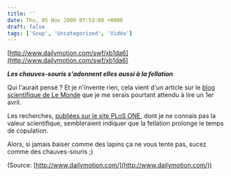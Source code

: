 ```yaml
---
title: ''
date: Thu, 05 Nov 2009 07:53:08 +0000
draft: false
tags: ['Soup', 'Uncategorized', 'Vidéo']
---
```


[http://www.dailymotion.com/swf/xb1da6](http://www.dailymotion.com/swf/xb1da6)

**_Les chauves-souris s'adonnent elles aussi à la fellation_**

Qui l'aurait pensé ? Et je n'invente rien, cela vient d'un article sur le [blog scientifique de Le Monde](http://sciences.blog.lemonde.fr/2009/11/04/la-vie-sexuelle-agitee-des-chauves-souris/) que je me serais pourtant attendu à lire un 1er avril.

Les recherches, [publiées sur le site PLoS ONE](http://www.plosone.org/article/info:doi/10.1371/journal.pone.0007595), dont je ne connais pas la valeur scientifique, sembleraient indiquer que la fellation prolonge le temps de copulation.

Alors, si jamais baiser comme des lapins ça ne vous tente pas, sucez comme des chauves-souris ;)

(Source: [http://www.dailymotion.com/](http://www.dailymotion.com/))